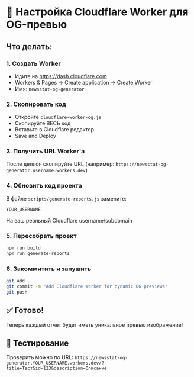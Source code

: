 # 🚀 Настройка Cloudflare Worker для OG-превью

## Что делать:

### 1. Создать Worker
- Идите на https://dash.cloudflare.com
- Workers & Pages → Create application → Create Worker
- Имя: `newsstat-og-generator`

### 2. Скопировать код
- Откройте `cloudflare-worker-og.js`
- Скопируйте ВЕСЬ код
- Вставьте в Cloudflare редактор
- Save and Deploy

### 3. Получить URL Worker'а
После деплоя скопируйте URL (например: `https://newsstat-og-generator.username.workers.dev`)

### 4. Обновить код проекта
В файле `scripts/generate-reports.js` замените:
```
YOUR_USERNAME
```
На ваш реальный Cloudflare username/subdomain

### 5. Пересобрать проект
```bash
npm run build
npm run generate-reports
```

### 6. Закоммитить и запушить
```bash
git add .
git commit -m "Add Cloudflare Worker for dynamic OG previews"
git push
```

## ✅ Готово!
Теперь каждый отчет будет иметь уникальное превью изображение!

## 🧪 Тестирование
Проверить можно по URL:
`https://newsstat-og-generator.YOUR_USERNAME.workers.dev/?title=Тест&id=123&description=Описание`
